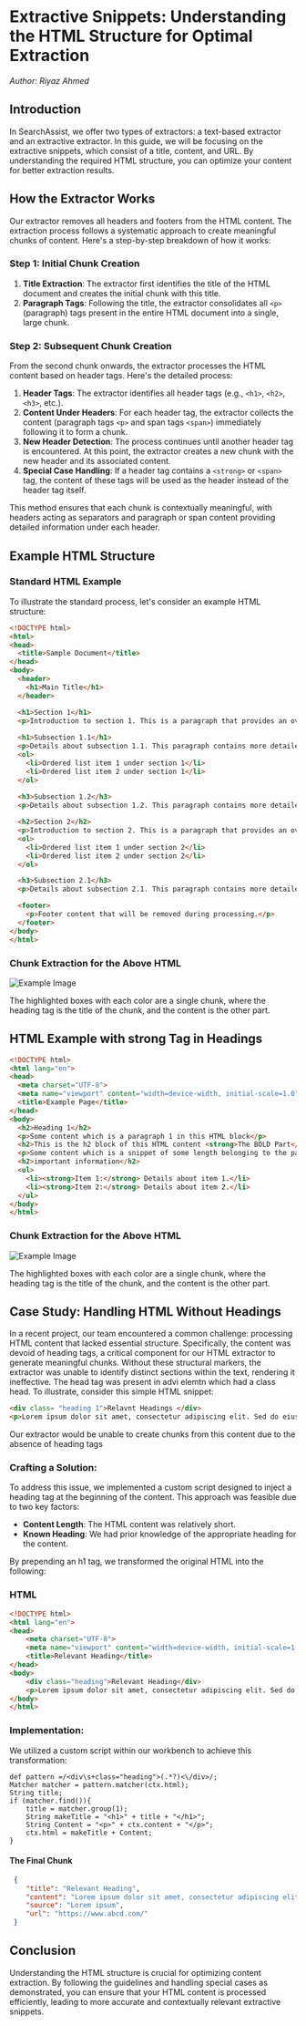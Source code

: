 
# Extractive Snippets: Understanding the HTML Structure for Optimal Extraction
*Author: Riyaz Ahmed*

## Introduction

In SearchAssist, we offer two types of extractors: a text-based extractor and an extractive extractor. In this guide, we will be focusing on the extractive snippets, which consist of a title, content, and URL. By understanding the required HTML structure, you can optimize your content for better extraction results.

## How the Extractor Works

Our extractor removes all headers and footers from the HTML content. The extraction process follows a systematic approach to create meaningful chunks of content. Here's a step-by-step breakdown of how it works:

### Step 1: Initial Chunk Creation

1. **Title Extraction**: The extractor first identifies the title of the HTML document and creates the initial chunk with this title.
2. **Paragraph Tags**: Following the title, the extractor consolidates all `<p>` (paragraph) tags present in the entire HTML document into a single, large chunk.

### Step 2: Subsequent Chunk Creation

From the second chunk onwards, the extractor processes the HTML content based on header tags. Here's the detailed process:

1. **Header Tags**: The extractor identifies all header tags (e.g., `<h1>`, `<h2>`, `<h3>`, etc.).
2. **Content Under Headers**: For each header tag, the extractor collects the content (paragraph tags `<p>` and span tags `<span>`) immediately following it to form a chunk.
3. **New Header Detection**: The process continues until another header tag is encountered. At this point, the extractor creates a new chunk with the new header and its associated content.
4. **Special Case Handling**: If a header tag contains a `<strong>` or `<span>` tag, the content of these tags will be used as the header instead of the header tag itself.

This method ensures that each chunk is contextually meaningful, with headers acting as separators and paragraph or span content providing detailed information under each header.

## Example HTML Structure

### Standard HTML Example

To illustrate the standard process, let's consider an example HTML structure:

```html
<!DOCTYPE html>
<html>
<head>
  <title>Sample Document</title>
</head>
<body>
  <header>
    <h1>Main Title</h1>
  </header>

  <h1>Section 1</h1>
  <p>Introduction to section 1. This is a paragraph that provides an overview.</p>
 
  <h1>Subsection 1.1</h1>
  <p>Details about subsection 1.1. This paragraph contains more detailed information.</p>
  <ol>
    <li>Ordered list item 1 under section 1</li>
    <li>Ordered list item 2 under section 1</li>
  </ol>
  
  <h3>Subsection 1.2</h3>
  <p>Details about subsection 1.2. This paragraph contains more detailed information.</p>

  <h2>Section 2</h2>
  <p>Introduction to section 2. This is a paragraph that provides an overview.</p>
  <ol>
    <li>Ordered list item 1 under section 2</li>
    <li>Ordered list item 2 under section 2</li>
  </ol>

  <h3>Subsection 2.1</h3>
  <p>Details about subsection 2.1. This paragraph contains more detailed information.</p>

  <footer>
    <p>Footer content that will be removed during processing.</p>
  </footer>
</body>
</html>
```

### Chunk Extraction for the Above HTML

![Example Image](./Assets/ExtractiveHtmlEx2.png)

The highlighted boxes with each color are a single chunk, where the heading tag is the title of the chunk, and the content is the other part.

## HTML Example with strong Tag in Headings

```html
<!DOCTYPE html>
<html lang="en">
<head>
  <meta charset="UTF-8">
  <meta name="viewport" content="width=device-width, initial-scale=1.0">
  <title>Example Page</title>
</head>
<body>
  <h2>Heading 1</h2>
  <p>Some content which is a paragraph 1 in this HTML block</p>
  <h2>This is the h2 block of this HTML content <strong>The BOLD Part</strong></h2>
  <p>Some content which is a snippet of some length belonging to the paragraph tag</p>
  <h2>important information</h2>
  <ul>
    <li><strong>Item 1:</strong> Details about item 1.</li>
    <li><strong>Item 2:</strong> Details about item 2.</li>
  </ul>
</body>
</html>
```

### Chunk Extraction for the Above HTML

![Example Image](./Assets/ExtractiveHtmlEx1.png)

The highlighted boxes with each color are a single chunk, where the heading tag is the title of the chunk, and the content is the other part.

## Case Study: Handling HTML Without Headings

In a recent project, our team encountered a common challenge: processing HTML content that lacked essential structure. Specifically, the content was devoid of heading tags, a critical component for our HTML extractor to generate meaningful chunks. Without these structural markers, the extractor was unable to identify distinct sections within the text, rendering it ineffective. The head tag was present in advi elemtn which had a class head.
To illustrate, consider this simple HTML snippet:

```html
<div class= "heading 1">Relavnt Headings </div>
<p>Lorem ipsum dolor sit amet, consectetur adipiscing elit. Sed do eiusmod tempor incididunt ut labore et dolore magna aliqua. Ut enim ad minim veniam, quis nostrud exercitation ullamco laboris nisi ut aliquip ex ea commodo consequat. Duis aute irure dolor in reprehenderit in voluptate velit esse cillum dolore eu fugiat nulla pariatur. Excepteur sint occaecat cupidatat non proident, sunt in culpa qui officia deserunt mollit anim id est laborum.</p>   
```

Our extractor would be unable to create chunks from this content due to the absence of heading tags

### Crafting a Solution:
To address this issue, we implemented a custom script designed to inject a heading tag at the beginning of the content. This approach was feasible due to two key factors:

- **Content Length**: The HTML content was relatively short.
- **Known Heading**: We had prior knowledge of the appropriate heading for the content.

By prepending an h1 tag, we transformed the original HTML into the following:

### HTML
```html
<!DOCTYPE html>
<html lang="en">
<head>
    <meta charset="UTF-8">
    <meta name="viewport" content="width=device-width, initial-scale=1.0">
    <title>Relevant Heading</title>
</head>
<body>
    <div class="heading">Relevant Heading</div>
    <p>Lorem ipsum dolor sit amet, consectetur adipiscing elit. Sed do eiusmod tempor incididunt ut labore et dolore magna aliqua. Ut enim ad minim veniam, quis nostrud exercitation ullamco laboris nisi ut aliquip ex ea commodo consequat. Duis aute irure dolor in reprehenderit in voluptate velit esse cillum dolore eu fugiat nulla pariatur. Excepteur sint occaecat cupidatat non proident, sunt in culpa qui officia deserunt mollit anim id est laborum.</p>
</body>
</html>

```

### Implementation:
We utilized a custom script within our workbench to achieve this transformation:

```Painless
def pattern =/<div\s+class="heading">(.*?)<\/div>/;
Matcher matcher = pattern.matcher(ctx.html);
String title;
if (matcher.find()){
    title = matcher.group(1);
    String makeTitle = "<h1>" + title + "</h1>";
    String Content = "<p>" + ctx.content + "</p>";
    ctx.html = makeTitle + Content;
}
```

#### The Final Chunk
```json
 {
    "title": "Relevant Heading",
    "content": "Lorem ipsum dolor sit amet, consectetur adipiscing elit. Sed do eiusmod tempor incididunt ut labore et dolore magna aliqua. Ut enim ad minim veniam, quis nostrud exercitation ullamco laboris nisi ut aliquip ex ea commodo consequat. Duis aute irure dolor in reprehenderit in voluptate velit esse cillum dolore eu fugiat nulla pariatur. Excepteur sint occaecat cupidatat non proident, sunt in culpa qui officia deserunt mollit anim id est laborum.",
    "source": "Lorem ipsum",
    "url": "https://www.abcd.com/"
 }

```
## Conclusion

Understanding the HTML structure is crucial for optimizing content extraction. By following the guidelines and handling special cases as demonstrated, you can ensure that your HTML content is processed efficiently, leading to more accurate and contextually relevant extractive snippets.